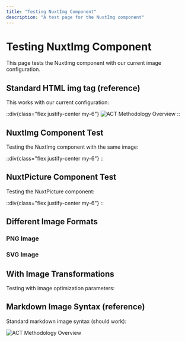 ```yaml
---
title: "Testing NuxtImg Component"
description: "A test page for the NuxtImg component"
---
```


# Testing NuxtImg Component

This page tests the NuxtImg component with our current image configuration.

## Standard HTML img tag (reference)

This works with our current configuration:

::div{class="flex justify-center my-6"}
  <img src="/images/act-handbook/security-and-risk-assessment-phases-overview.png" alt="ACT Methodology Overview" class="max-w-full" />
::

## NuxtImg Component Test

Testing the NuxtImg component with the same image:

::div{class="flex justify-center my-6"}
  <NuxtImg 
    src="/images/act-handbook/security-and-risk-assessment-phases-overview.png" 
    alt="ACT Methodology Overview" 
    class="max-w-full"
  />
::

## NuxtPicture Component Test

Testing the NuxtPicture component:

::div{class="flex justify-center my-6"}
  <NuxtPicture 
    src="/images/act-handbook/security-and-risk-assessment-phases-overview.png" 
    alt="ACT Methodology Overview" 
    class="max-w-full"
  />
::

## Different Image Formats

### PNG Image
<NuxtImg src="/images/act-handbook/mitre-logo.png" alt="MITRE Logo" />

### SVG Image
<NuxtImg src="/images/act-handbook/mitre-act-logo.svg" alt="ACT Logo" />

## With Image Transformations

Testing with image optimization parameters:

<NuxtImg 
  src="/images/act-handbook/security-and-risk-assessment-phases-overview.png" 
  alt="ACT Methodology Overview" 
  width="300"
  height="200"
  placeholder
  format="webp"
/>

## Markdown Image Syntax (reference)

Standard markdown image syntax (should work):

![ACT Methodology Overview](/images/act-handbook/security-and-risk-assessment-phases-overview.png)